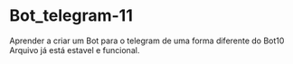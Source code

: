 # Bot_telegram-11
Aprender a criar um Bot para o telegram de uma forma diferente do Bot10
Arquivo já está estavel e funcional.
